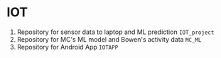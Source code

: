# IOT

1. Repository for sensor data to laptop and ML prediction `IOT_project`
1. Repository for MC's ML model and Bowen's activity data `MC_ML`
1. Repository for Android App `IOTAPP`
